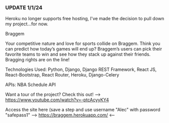 <h3>UPDATE 1/1/24</h3>
Heroku no longer supports free hosting, I've made the decision to pull down my project...for now.

Braggem

Your competitive nature and love for sports collide on Braggem.
Think you can predict how today’s games will end up?
Braggem’s users can pick their favorite teams to win and see how they stack up against their friends. Bragging rights are on the line!

Technologies Used:
Python, Django, Django REST Framework, React JS, React-Bootstrap, React Router, Heroku, Django-Celery

APIs:
NBA Schedule API

Want a tour of the project? Check this out! --> https://www.youtube.com/watch?v=-ptcAcyyKY4

Access the site here (save a step and use username "Alec" with password "safepass1" --> https://braggem.herokuapp.com/ <--

